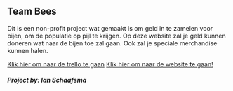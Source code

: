 



## Team Bees

Dit is een non-profit project wat gemaakt is om geld in te zamelen voor bijen, om de populatie op pijl te krijgen.
Op deze website zal je geld kunnen doneren wat naar de bijen toe zal gaan. Ook zal je speciale merchandise kunnen halen.

[Klik hier om naar de trello te gaan](https://trello.com/b/WYOn5wHh/bo-make-it-rain)
[Klik hier om naar de website te gaan!](http://33319.hosts1.ma-cloud.nl/TEAMBEES2.0/)


##### Project by: Ian Schaafsma
